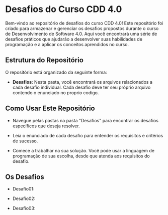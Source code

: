 # Desafios do Curso CDD 4.0

Bem-vindo ao repositório de desafios do curso CDD 4.0! Este repositório foi criado para armazenar e gerenciar os desafios propostos durante o curso de Desenvolvimento de Software 4.0. Aqui você encontrará uma série de desafios práticos que ajudarão a desenvolver suas habilidades de programação e a aplicar os conceitos aprendidos no curso.

## Estrutura do Repositório

O repositório está organizado da seguinte forma:

- **Desafios**: Nesta pasta, você encontrará os arquivos relacionados a cada desafio individual. Cada desafio deve ter seu próprio arquivo contendo o enunciado no proprio codigo.

## Como Usar Este Repositório

- Navegue pelas pastas na pasta "Desafios" para encontrar os desafios específicos que deseja resolver.

- Leia o enunciado de cada desafio para entender os requisitos e critérios de sucesso.

- Comece a trabalhar na sua solução. Você pode usar a linguagem de programação de sua escolha, desde que atenda aos requisitos do desafio.

## Os Desafios

- Desafio01:

- Desafio02:

- Desafio03:

